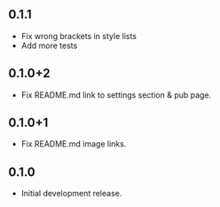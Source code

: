 ## 0.1.1

* Fix wrong brackets in style lists
* Add more tests

## 0.1.0+2

* Fix README.md link to settings section & pub page.

## 0.1.0+1

* Fix README.md image links.

## 0.1.0

* Initial development release.
